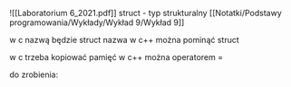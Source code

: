 ![[Laboratorium 6_2021.pdf]]
struct - typ strukturalny
[[Notatki/Podstawy programowania/Wykłady/Wykład 9/Wykład 9]]

w c nazwą będzie struct nazwa
w c++ można pominąć struct

w c trzeba kopiować pamięć
w c++ można operatorem =

do zrobienia:
